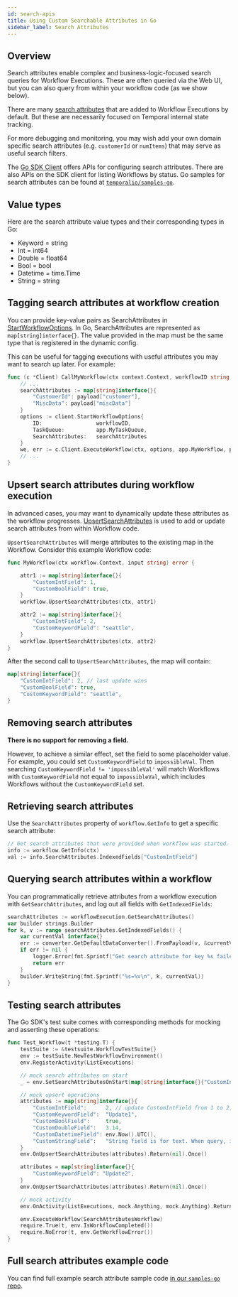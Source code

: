 ```yaml
---
id: search-apis
title: Using Custom Searchable Attributes in Go
sidebar_label: Search Attributes
---
```


## Overview

Search attributes enable complex and business-logic-focused search queries for Workflow Executions.
These are often queried via the Web UI, but you can also query from within your workflow code (as we show below).

There are many [search attributes](/docs/server/workflow-search/#search-attributes) that are added to Workflow Executions by default.
But these are necessarily focused on Temporal internal state tracking.

For more debugging and monitoring, you may wish add your own domain specific search attributes (e.g. `customerId` or `numItems`) that may serve as useful search filters.

The [Go SDK Client](https://pkg.go.dev/go.temporal.io/sdk/client#Client) offers APIs for configuring search attributes.
There are also APIs on the SDK client for listing Workflows by status.
Go samples for search attributes can be found at [`temporalio/samples-go`](https://github.com/temporalio/samples-go/tree/master/searchattributes).

## Value types

Here are the search attribute value types and their corresponding types in Go:

- Keyword = string
- Int = int64
- Double = float64
- Bool = bool
- Datetime = time.Time
- String = string

## Tagging search attributes at workflow creation

You can provide key-value pairs as SearchAttributes in [StartWorkflowOptions](https://pkg.go.dev/go.temporal.io/sdk/internal#StartWorkflowOptions).
In Go, SearchAttributes are represented as `map[string]interface{}`.
The value provided in the map must be the same type that is registered in the dynamic config.

This can be useful for tagging executions with useful attributes you may want to search up later. For example:

```go
func (c *Client) CallMyWorkflow(ctx context.Context, workflowID string, payload map[string]interface{}) error {
    // ...
    searchAttributes := map[string]interface{}{
        "CustomerId": payload["customer"],
        "MiscData": payload["miscData"]
    }
    options := client.StartWorkflowOptions{
        ID:                 workflowID,
        TaskQueue:          app.MyTaskQueue,
        SearchAttributes:   searchAttributes
    }
    we, err := c.Client.ExecuteWorkflow(ctx, options, app.MyWorkflow, payload)
    // ...
}
```

## Upsert search attributes during workflow execution

In advanced cases, you may want to dynamically update these attributes as the workflow progresses.
[UpsertSearchAttributes](https://pkg.go.dev/go.temporal.io/sdk/workflow#UpsertSearchAttributes) is used to add or update search attributes from within Workflow code.

`UpsertSearchAttributes` will merge attributes to the existing map in the Workflow.
Consider this example Workflow code:

```go
func MyWorkflow(ctx workflow.Context, input string) error {

    attr1 := map[string]interface{}{
        "CustomIntField": 1,
        "CustomBoolField": true,
    }
    workflow.UpsertSearchAttributes(ctx, attr1)

    attr2 := map[string]interface{}{
        "CustomIntField": 2,
        "CustomKeywordField": "seattle",
    }
    workflow.UpsertSearchAttributes(ctx, attr2)
}
```

After the second call to `UpsertSearchAttributes`, the map will contain:

```go
map[string]interface{}{
    "CustomIntField": 2, // last update wins
    "CustomBoolField": true,
    "CustomKeywordField": "seattle",
}
```

## Removing search attributes

**There is no support for removing a field.**

However, to achieve a similar effect, set the field to some placeholder value.
For example, you could set `CustomKeywordField` to `impossibleVal`.
Then searching `CustomKeywordField != 'impossibleVal'` will match Workflows with `CustomKeywordField` not equal to `impossibleVal`, which includes Workflows without the `CustomKeywordField` set.

## Retrieving search attributes

Use the `SearchAttributes` property of `workflow.GetInfo` to get a specific search attribute:

```go
// Get search attributes that were provided when workflow was started.
info := workflow.GetInfo(ctx)
val := info.SearchAttributes.IndexedFields["CustomIntField"]
```

## Querying search attributes within a workflow

You can programmatically retrieve attributes from a workflow execution with `GetSearchAttributes`, and log out all fields with `GetIndexedFields`:

```go
searchAttributes := workflowExecution.GetSearchAttributes()
var builder strings.Builder
for k, v := range searchAttributes.GetIndexedFields() {
    var currentVal interface{}
    err := converter.GetDefaultDataConverter().FromPayload(v, &currentVal)
    if err != nil {
        logger.Error(fmt.Sprintf("Get search attribute for key %s failed.", k), "Error", err)
        return err
    }
    builder.WriteString(fmt.Sprintf("%s=%v\n", k, currentVal))
}
```

## Testing search attributes

The Go SDK's test suite comes with corresponding methods for mocking and asserting these operations:

```go
func Test_Workflow(t *testing.T) {
	testSuite := &testsuite.WorkflowTestSuite{}
	env := testSuite.NewTestWorkflowEnvironment()
	env.RegisterActivity(ListExecutions)

	// mock search attributes on start
	_ = env.SetSearchAttributesOnStart(map[string]interface{}{"CustomIntField": 1})

	// mock upsert operations
	attributes := map[string]interface{}{
		"CustomIntField":      2, // update CustomIntField from 1 to 2, then insert other fields
		"CustomKeywordField":  "Update1",
		"CustomBoolField":     true,
		"CustomDoubleField":   3.14,
		"CustomDatetimeField": env.Now().UTC(),
		"CustomStringField":   "String field is for text. When query, it will be tokenized for partial match. StringTypeField cannot be used in Order By",
	}
	env.OnUpsertSearchAttributes(attributes).Return(nil).Once()

	attributes = map[string]interface{}{
		"CustomKeywordField": "Update2",
	}
	env.OnUpsertSearchAttributes(attributes).Return(nil).Once()

	// mock activity
	env.OnActivity(ListExecutions, mock.Anything, mock.Anything).Return([]*workflowpb.WorkflowExecutionInfo{{}}, nil).Once()

	env.ExecuteWorkflow(SearchAttributesWorkflow)
	require.True(t, env.IsWorkflowCompleted())
	require.NoError(t, env.GetWorkflowError())
}
```

## Full search attributes example code

You can find full example search attribute sample code [in our `samples-go` repo](https://github.com/temporalio/samples-go/tree/master/searchattributes).
